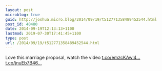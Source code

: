 ```yaml
---
layout: post
microblog: true
guid: http://joshua.micro.blog/2014/09/19/t512771358489452544.html
post_id: 40480
date: 2014-09-19T12:13:13+1100
lastmod: 2019-07-30T17:41:45+1100
type: post
url: /2014/09/19/t512771358489452544.html
---
```

Love this marriage proposal, watch the video [t.co/emzcKAwl4...](http://t.co/emzcKAwl4q) [t.co/jnuEb7B46...](http://t.co/jnuEb7B46p)
